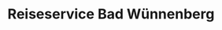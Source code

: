 ---
title: "Reiseservice Bad Wünnenberg"
url: /bad-wuennenberg/reiseservice-bad-wuennenberg/
shop: Reisebüro
---